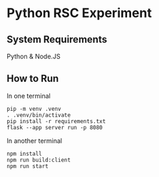 # Python RSC Experiment

## System Requirements

Python & Node.JS

## How to Run

In one terminal

```
pip -m venv .venv
. .venv/bin/activate
pip install -r requirements.txt
flask --app server run -p 8080
```

In another terminal

```
npm install
npm run build:client
npm run start
```
